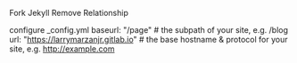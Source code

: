 Fork Jekyll
Remove Relationship

configure  _config.yml
baseurl: "/page" # the subpath of your site, e.g. /blog
url: "https://larrymarzanjr.gitlab.io" # the base hostname & protocol for your site, e.g. http://example.com
